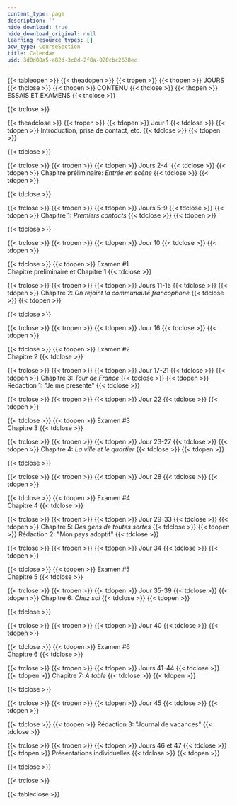 ```yaml
---
content_type: page
description: ''
hide_download: true
hide_download_original: null
learning_resource_types: []
ocw_type: CourseSection
title: Calendar
uid: 3d0d08a5-a82d-3c0d-2f8a-020cbc2638ec
---
```


{{< tableopen >}}
{{< theadopen >}}
{{< tropen >}}
{{< thopen >}}
JOURS
{{< thclose >}}
{{< thopen >}}
CONTENU
{{< thclose >}}
{{< thopen >}}
ESSAIS ET EXAMENS
{{< thclose >}}

{{< trclose >}}

{{< theadclose >}}
{{< tropen >}}
{{< tdopen >}}
Jour 1
{{< tdclose >}}
{{< tdopen >}}
Introduction, prise de contact, etc.
{{< tdclose >}}
{{< tdopen >}}

{{< tdclose >}}

{{< trclose >}}
{{< tropen >}}
{{< tdopen >}}
Jours 2-4 
{{< tdclose >}}
{{< tdopen >}}
Chapitre préliminaire: _Entrée en scène_
{{< tdclose >}}
{{< tdopen >}}

{{< tdclose >}}

{{< trclose >}}
{{< tropen >}}
{{< tdopen >}}
Jours 5-9
{{< tdclose >}}
{{< tdopen >}}
Chapitre 1: _Premiers contacts_
{{< tdclose >}}
{{< tdopen >}}

{{< tdclose >}}

{{< trclose >}}
{{< tropen >}}
{{< tdopen >}}
Jour 10
{{< tdclose >}}
{{< tdopen >}}

{{< tdclose >}}
{{< tdopen >}}
Examen #1  
Chapitre préliminaire et Chapitre 1
{{< tdclose >}}

{{< trclose >}}
{{< tropen >}}
{{< tdopen >}}
Jours 11-15
{{< tdclose >}}
{{< tdopen >}}
Chapitre 2: _On rejoint la communauté francophone_
{{< tdclose >}}
{{< tdopen >}}

{{< tdclose >}}

{{< trclose >}}
{{< tropen >}}
{{< tdopen >}}
Jour 16
{{< tdclose >}}
{{< tdopen >}}

{{< tdclose >}}
{{< tdopen >}}
Examen #2  
Chapitre 2
{{< tdclose >}}

{{< trclose >}}
{{< tropen >}}
{{< tdopen >}}
Jour 17-21
{{< tdclose >}}
{{< tdopen >}}
Chapitre 3: _Tour de France_
{{< tdclose >}}
{{< tdopen >}}
Rédaction 1: "Je me présente"
{{< tdclose >}}

{{< trclose >}}
{{< tropen >}}
{{< tdopen >}}
Jour 22
{{< tdclose >}}
{{< tdopen >}}

{{< tdclose >}}
{{< tdopen >}}
Examen #3  
Chapitre 3
{{< tdclose >}}

{{< trclose >}}
{{< tropen >}}
{{< tdopen >}}
Jour 23-27
{{< tdclose >}}
{{< tdopen >}}
Chapitre 4: _La ville et le quartier_
{{< tdclose >}}
{{< tdopen >}}

{{< tdclose >}}

{{< trclose >}}
{{< tropen >}}
{{< tdopen >}}
Jour 28
{{< tdclose >}}
{{< tdopen >}}

{{< tdclose >}}
{{< tdopen >}}
Examen #4  
Chapitre 4
{{< tdclose >}}

{{< trclose >}}
{{< tropen >}}
{{< tdopen >}}
Jour 29-33
{{< tdclose >}}
{{< tdopen >}}
Chapitre 5: _Des gens de toutes sortes_
{{< tdclose >}}
{{< tdopen >}}
Rédaction 2: "Mon pays adoptif"
{{< tdclose >}}

{{< trclose >}}
{{< tropen >}}
{{< tdopen >}}
Jour 34
{{< tdclose >}}
{{< tdopen >}}

{{< tdclose >}}
{{< tdopen >}}
Examen #5  
Chapitre 5
{{< tdclose >}}

{{< trclose >}}
{{< tropen >}}
{{< tdopen >}}
Jour 35-39
{{< tdclose >}}
{{< tdopen >}}
Chapitre 6: _Chez soi_
{{< tdclose >}}
{{< tdopen >}}

{{< tdclose >}}

{{< trclose >}}
{{< tropen >}}
{{< tdopen >}}
Jour 40
{{< tdclose >}}
{{< tdopen >}}

{{< tdclose >}}
{{< tdopen >}}
Examen #6  
Chapitre 6
{{< tdclose >}}

{{< trclose >}}
{{< tropen >}}
{{< tdopen >}}
Jours 41-44
{{< tdclose >}}
{{< tdopen >}}
Chapitre 7: _A table_
{{< tdclose >}}
{{< tdopen >}}

{{< tdclose >}}

{{< trclose >}}
{{< tropen >}}
{{< tdopen >}}
Jour 45
{{< tdclose >}}
{{< tdopen >}}

{{< tdclose >}}
{{< tdopen >}}
Rédaction 3: "Journal de vacances"
{{< tdclose >}}

{{< trclose >}}
{{< tropen >}}
{{< tdopen >}}
Jours 46 et 47
{{< tdclose >}}
{{< tdopen >}}
Présentations individuelles
{{< tdclose >}}
{{< tdopen >}}

{{< tdclose >}}

{{< trclose >}}

{{< tableclose >}}